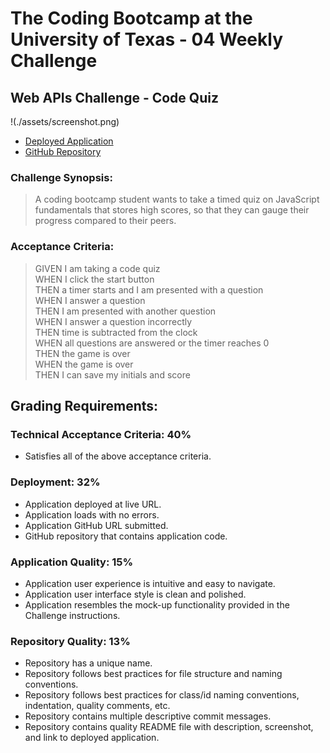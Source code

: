 # The Coding Bootcamp at the University of Texas - 04 Weekly Challenge
##  Web APIs Challenge - Code Quiz
!(./assets/screenshot.png)
* [Deployed Application](https://sarah-safarzadeh.github.io/code-quiz)
* [GitHub Repository](https://github.com/Sarah-Safarzadeh/code-quiz)
### Challenge Synopsis:
> A coding bootcamp student wants to take a timed quiz on JavaScript fundamentals that stores high scores, so that they can gauge their progress compared to their peers.
### Acceptance Criteria:
> GIVEN I am taking a code quiz\
> WHEN I click the start button\
> THEN a timer starts and I am presented with a question\
> WHEN I answer a question\
> THEN I am presented with another question\
> WHEN I answer a question incorrectly\
> THEN time is subtracted from the clock\
> WHEN all questions are answered or the timer reaches 0\
> THEN the game is over\
> WHEN the game is over\
> THEN I can save my initials and score
## Grading Requirements:
### Technical Acceptance Criteria: 40%
* Satisfies all of the above acceptance criteria.
### Deployment: 32%
* Application deployed at live URL.
* Application loads with no errors.
* Application GitHub URL submitted.
* GitHub repository that contains application code.
### Application Quality: 15%
* Application user experience is intuitive and easy to navigate.
* Application user interface style is clean and polished.
* Application resembles the mock-up functionality provided in the Challenge instructions.
### Repository Quality: 13%
* Repository has a unique name.
* Repository follows best practices for file structure and naming conventions.
* Repository follows best practices for class/id naming conventions, indentation, quality comments, etc.
* Repository contains multiple descriptive commit messages.
* Repository contains quality README file with description, screenshot, and link to deployed application.